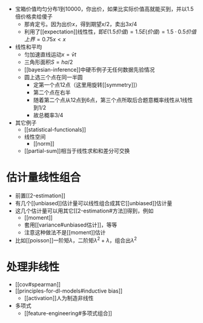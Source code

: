 - 宝箱价值均匀分布1到10000，你出价，如果比实际价值高就能买到，并以1.5倍价格卖给傻子
  - 那肯定亏。因为出价$x$，得到期望$x/2$，卖出$3x/4$
  - 利用了[[expectation]]线性性，即$E(1.5价值)=1.5E(价值)=1.5\cdot 0.5价值上界=0.75x<x$
- 线性和平均
  - 匀加速直线运动$x=\bar vt$
  - 三角形面积$S=ha/2$
  - [[bayesian-inference]]中硬币例子无任何数据先验情况
  - 圆上选三个点在同一半圆
    - 定第一个点12点（这里用旋转[[symmetry]]）
    - 第二个点在右半
    - 随着第二个点从12点到6点，第三个点所取后合题意概率线性从1线性到1/2
    - 故总概率3/4
- 其它例子
  - [[statistical-functionals]]
  - 线性空间
    - [[norm]]
  - [[partial-sum]]相当于线性求和和差分可交换
# 估计量线性组合
- 前置[[2-estimation]]
- 有几个[[unbiased]]估计量可以线性组合成其它[[unbiased]]估计量
- 这几个估计量可以用其它[[2-estimation#方法]]得到，例如
  - [[moment]]
  - 套用[[variance#unbiased估计]]，等等
  - 注意这种做法不是[[moment]]估计
- 比如[[poisson]]一阶矩$\lambda$，二阶矩$\lambda^2+\lambda$，组合出$\lambda^2$
# 处理非线性
- [[cov#spearman]]
- [[principles-for-dl-models#inductive bias]]
  - [[activation]]人为制造非线性
- 多项式
  - [[feature-engineering#多项式组合]]
